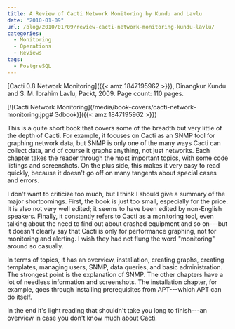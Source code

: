 ```yaml
---
title: A Review of Cacti Network Monitoring by Kundu and Lavlu
date: "2010-01-09"
url: /blog/2010/01/09/review-cacti-network-monitoring-kundu-lavlu/
categories:
  - Monitoring
  - Operations
  - Reviews
tags:
  - PostgreSQL
---
```

[Cacti 0.8 Network Monitoring]({{< amz 1847195962 >}}), Dinangkur Kundu and S. M. Ibrahim Lavlu, Packt, 2009. Page count: 110 pages.

[![Cacti Network Monitoring](/media/book-covers/cacti-network-monitoring.jpg# 3dbook)]({{< amz 1847195962 >}})

This is a quite short book that covers some of the breadth but very little of the depth of Cacti. For example, it focuses on Cacti as an SNMP tool for graphing network data, but SNMP is only one of the many ways Cacti can collect data, and of course it graphs anything, not just networks. Each chapter takes the reader through the most important topics, with some code listings and screenshots. On the plus side, this makes it very easy to read quickly, because it doesn't go off on many tangents about special cases and errors.

I don't want to criticize too much, but I think I should give a summary of the major shortcomings. First, the book is just too small, especially for the price. It is also not very well edited; it seems to have been edited by non-English speakers. Finally, it constantly refers to Cacti as a monitoring tool, even talking about the need to find out about crashed equipment and so on---but it doesn't clearly say that Cacti is only for performance graphing, not for monitoring and alerting. I wish they had not flung the word "monitoring" around so casually.

In terms of topics, it has an overview, installation, creating graphs, creating templates, managing users, SNMP, data queries, and basic administration. The strongest point is the explanation of SNMP. The other chapters have a lot of needless information and screenshots. The installation chapter, for example, goes through installing prerequisites from APT---which APT can do itself.

In the end it's light reading that shouldn't take you long to finish---an overview in case you don't know much about Cacti.


